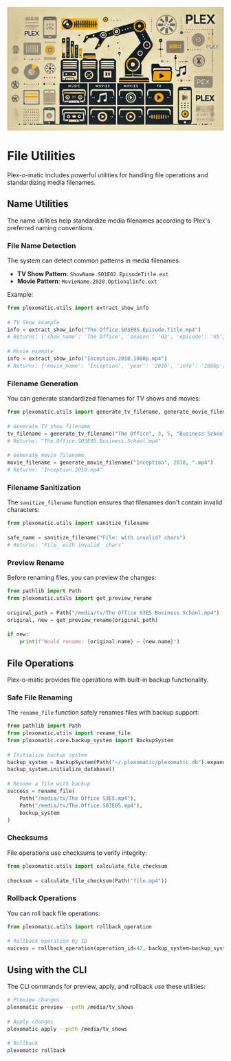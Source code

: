 ![Plex-O-Matic Title Image](../../public/Plex-O-Matic_README_Title_Image.webp)

# File Utilities

Plex-o-matic includes powerful utilities for handling file operations and standardizing media filenames.

## Name Utilities

The name utilities help standardize media filenames according to Plex's preferred naming conventions.

### File Name Detection

The system can detect common patterns in media filenames:

- **TV Show Pattern**: `ShowName.S01E02.EpisodeTitle.ext`
- **Movie Pattern**: `MovieName.2020.OptionalInfo.ext`

Example:

```python
from plexomatic.utils import extract_show_info

# TV Show example
info = extract_show_info("The.Office.S03E05.Episode.Title.mp4")
# Returns: {'show_name': 'The Office', 'season': '03', 'episode': '05', 'title': 'Episode.Title'}

# Movie example
info = extract_show_info("Inception.2010.1080p.mp4")
# Returns: {'movie_name': 'Inception', 'year': '2010', 'info': '1080p'}
```

### Filename Generation

You can generate standardized filenames for TV shows and movies:

```python
from plexomatic.utils import generate_tv_filename, generate_movie_filename

# Generate TV show filename
tv_filename = generate_tv_filename("The Office", 3, 5, "Business School", ".mp4")
# Returns: "The.Office.S03E05.Business.School.mp4"

# Generate movie filename
movie_filename = generate_movie_filename("Inception", 2010, ".mp4")
# Returns: "Inception.2010.mp4"
```

### Filename Sanitization

The `sanitize_filename` function ensures that filenames don't contain invalid characters:

```python
from plexomatic.utils import sanitize_filename

safe_name = sanitize_filename("File: with invalid? chars")
# Returns: "File_ with invalid_ chars"
```

### Preview Rename

Before renaming files, you can preview the changes:

```python
from pathlib import Path
from plexomatic.utils import get_preview_rename

original_path = Path("/media/tv/The Office S3E5 Business School.mp4")
original, new = get_preview_rename(original_path)

if new:
    print(f"Would rename: {original.name} → {new.name}")
```

## File Operations

Plex-o-matic provides file operations with built-in backup functionality.

### Safe File Renaming

The `rename_file` function safely renames files with backup support:

```python
from pathlib import Path
from plexomatic.utils import rename_file
from plexomatic.core.backup_system import BackupSystem

# Initialize backup system
backup_system = BackupSystem(Path("~/.plexomatic/plexomatic.db").expanduser())
backup_system.initialize_database()

# Rename a file with backup
success = rename_file(
    Path("/media/tv/The Office S3E5.mp4"),
    Path("/media/tv/The.Office.S03E05.mp4"),
    backup_system
)
```

### Checksums

File operations use checksums to verify integrity:

```python
from plexomatic.utils import calculate_file_checksum

checksum = calculate_file_checksum(Path("file.mp4"))
```

### Rollback Operations

You can roll back file operations:

```python
from plexomatic.utils import rollback_operation

# Rollback operation by ID
success = rollback_operation(operation_id=42, backup_system=backup_system)
```

## Using with the CLI

The CLI commands for preview, apply, and rollback use these utilities:

```bash
# Preview changes
plexomatic preview --path /media/tv_shows

# Apply changes
plexomatic apply --path /media/tv_shows

# Rollback
plexomatic rollback
```
